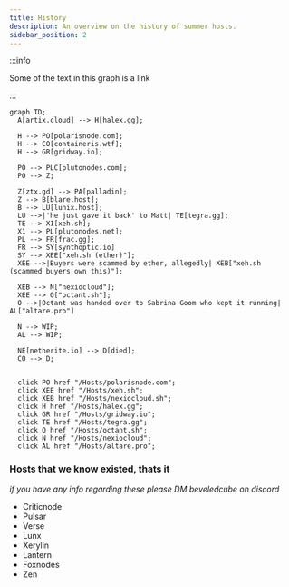 ```yaml
---
title: History
description: An overview on the history of summer hosts.
sidebar_position: 2
---
```


:::info

Some of the text in this graph is a link

:::

```mermaid
graph TD;
  A[artix.cloud] --> H[halex.gg];

  H --> PO[polarisnode.com];
  H --> CO[containeris.wtf];
  H --> GR[gridway.io];

  PO --> PLC[plutonodes.com];
  PO --> Z;

  Z[ztx.gd] --> PA[palladin];
  Z --> B[blare.host];
  B --> LU[lunix.host];
  LU -->|'he just gave it back' to Matt| TE[tegra.gg];
  TE --> X1[xeh.sh];
  X1 --> PL[plutonodes.net];
  PL --> FR[frac.gg];
  FR --> SY[synthoptic.io]
  SY --> XEE["xeh.sh (ether)"];
  XEE -->|Buyers were scammed by ether, allegedly| XEB["xeh.sh (scammed buyers own this)"];

  XEB --> N["nexiocloud"];
  XEE --> O["octant.sh"];
  O -->|Octant was handed over to Sabrina Goom who kept it running| AL["altare.pro"]

  N --> WIP;
  AL --> WIP;

  NE[netherite.io] --> D[died];
  CO --> D;


  click PO href "/Hosts/polarisnode.com";
  click XEE href "/Hosts/xeh.sh";
  click XEB href "/Hosts/nexiocloud.sh";
  click H href "/Hosts/halex.gg";
  click GR href "/Hosts/gridway.io";
  click TE href "/Hosts/tegra.gg";
  click O href "/Hosts/octant.sh";
  click N href "/Hosts/nexiocloud";
  click AL href "/Hosts/altare.pro";
```

### Hosts that we know existed, thats it
*if you have any info regarding these please DM beveledcube on discord*
- Criticnode
- Pulsar
- Verse
- Lunx
- Xerylin
- Lantern
- Foxnodes
- Zen